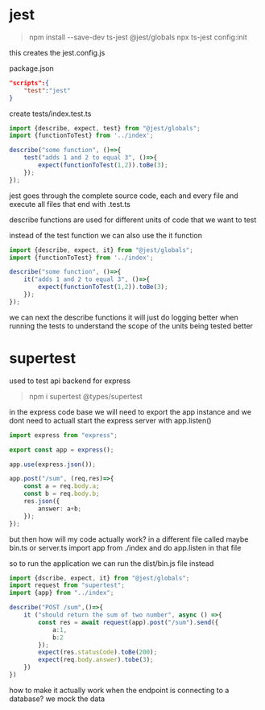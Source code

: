 # jest
> npm install --save-dev ts-jest @jest/globals
> npx ts-jest config:init

this creates the jest.config.js

package.json
```json
"scripts":{
	"test":"jest"
}
```

create tests/index.test.ts
```ts
import {describe, expect, test} from "@jest/globals";
import {functionToTest} from '../index';

describe("some function", ()=>{
	test("adds 1 and 2 to equal 3", ()=>{
		expect(functionToTest(1,2)).toBe(3);
	});
});
```

jest goes through the complete source code, each and every file and execute all files that end with .test.ts

describe functions are used for different units of code that we want to test

instead of the test function we can also use the it function

```ts
import {describe, expect, it} from "@jest/globals";
import {functionToTest} from '../index';

describe("some function", ()=>{
	it("adds 1 and 2 to equal 3", ()=>{
		expect(functionToTest(1,2)).toBe(3);
	});
});
```

we can next the describe functions
it will just do logging better when running the tests to understand the scope of the units being tested better

# supertest
used to test api backend for express

>npm i supertest @types/supertest

in the express code base we will need to export the app instance and we dont need to actuall start the express server with app.listen()

```ts
import express from "express";

export const app = express();

app.use(express.json());

app.post("/sum", (req,res)=>{
	const a = req.body.a;
	const b = req.body.b;
	res.json({
		answer: a+b;
	});
});
```

but then how will my code actually work? 
in a different file called maybe bin.ts or server.ts
import app from ./index and do app.listen in that file

so to run the application we can run the dist/bin.js file instead

```ts
import {dscribe, expect, it} from "@jest/globals";
import request from "supertest";
import {app} from "../index";

describe("POST /sum",()=>{
	it ("should return the sum of two number", async () =>{
		const res = await request(app).post("/sum").send({
			a:1,
			b:2
		});
		expect(res.statusCode).toBe(200);
		expect(req.body.answer).tobe(3);
	})
})
```

how to make it actually work when the endpoint is connecting to a database? we mock the data
